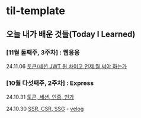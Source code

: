 # til-template

## 오늘 내가 배운 것들(Today I Learned)

### [11월 둘째주, 3주차] : 웹응용
24.11.06 [토큰/세션 JWT 뭔 차이고 언제 뭘 써야 하는가]()

### [10월 다섯째주, 2주차] : Express

24.10.31 [토큰, 세션, 인증, 인가](https://github.com/100-hours-a-week/danny.oh-til/blob/main/Oct/2024-10-31.md)

24.10.30 [SSR, CSR, SSG](https://github.com/100-hours-a-week/danny.oh-til/blob/main/Oct/2024-10-30.md) - [velog](https://velog.io/@dus001228/CSR-SSR-SSG-%EC%B0%A8%EC%9D%B4)
